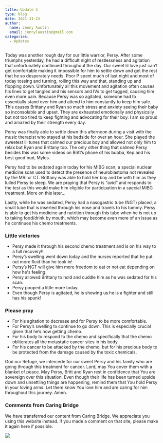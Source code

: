 ```yaml
---
title: Update 3
type: blog
date: 2021-11-23
author:
  name: Jenny Austin
  email: jennylaustin@gmail.com
categories:
  - Updates
---
```


Today was another rough day for our little warrior, Persy. After some triumphs
yesterday, he had a difficult night of restlessness and agitation that
unfortunately continued throughout the day. Our sweet lil love just can’t get
comfortable making it impossible for him to settle down and get the rest that
he so desperately needs. Poor P spent much of last night and most of today
tossing and turning, rolling this way and that, standing up and flopping down.
Unfortunately all this movement and agitation often causes his lines to get
tangled and his sensors and IVs to get tugged, causing him even more pain.
Because Persy was so agitated, someone had to essentially stand over him and
attend to him constantly to keep him safe. This causes Brittany and Ryan so
much stress and anxiety seeing their baby so inconsolable and upset. They are
exhausted emotionally and physically but not too tired to keep fighting and
advocating for their boy. I am so proud and amazed by their strength every day.

Persy was finally able to settle down this afternoon during a visit with the
music therapist who stayed at his bedside for over an hour. She played the
sweetest lil tunes that calmed our precious boy and allowed not only him to
relax but Ryan and Brittany too. The only other thing that calmed Persy besides
this was some videos on Britt’s phone of his bubba, Kep and his best good bud,
Myles.

Persy had to be sedated again today for his MIBG scan, a special nuclear
medicine scan used to detect the presence of neuroblastoma not revealed by the
MRI or CT.  Brittany was able to hold her boy and be with him as they lulled
Persy to sleep. We are praying that Persy is “avid” and responds to the test as
this would make him eligible for participation in a special MIBG treatment.
More on this later…

Lastly, while he was sedated, Persy had a nasogastric tube (NGT) placed, a
small tube that is inserted through his nose and travels to his tummy. Persy is
able to get his medicine and nutrition through this tube when he is not up to
taking food/drink by mouth, which may become even more of an issue as he
continues his chemo treatments.

### Little victories

- Persy made it through his second chemo treatment and is on his way to a full
  recovery!!
- Persy’s swelling went down today and the nurses reported that he put out more
  fluid than he took in!
- Persy’s NGT will give him more freedom to eat or not eat depending on how
  he's feeling.
- Persy allowed Brittany to hold and cuddle him as he was sedated for his scan.
- Persy pooped a little more today.
- Even though Persy is agitated, he is showing us he is a fighter and still has
  his spunk!

### Please pray

- For his agitation to decrease and for Persy to be more comfortable.
- For Persy’s swelling to continue to go down. This is especially crucial given
  that he’s now getting chemo.
- For his body to respond to the chemo and specifically that the chemo
  obliterates all the metastatic cancer sites in his body.
- For his cancer to be attacked by the chemo, but for his precious body to be
  protected from the damage caused by the toxic chemicals.

God our Refuge, we intercede for our sweet Persy and his family who are going
through this treatment for cancer. Lord, may You cover them with a blanket of
peace. May Persy, Britt and Ryan rest in confidence that You are sovereign over
this situation. Even though their life has been turned upside down and
unsettling things are happening, remind them that You hold Persy in your loving
arms. Let them know You love him and are caring for him throughout this
journey. Amen.

### Comments from Caring Bridge

We have transferred our content from Caring Bridge. We appreciate you using this website instead.
If you made a comment on that site, please make it again here if possible.

![](/caringbridge-comments-updates-3.png)
